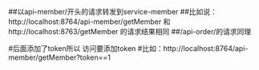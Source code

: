 
##以api-member/开头的请求转发到service-member
##比如说：http://localhost:8764/api-member/getMember  和 http://localhost:8763/getMember 的请求结果相同
##/api-order/的请求同理


#后面添加了token所以 访问要添加token
#比如：http://localhost:8764/api-member/getMember?token==1